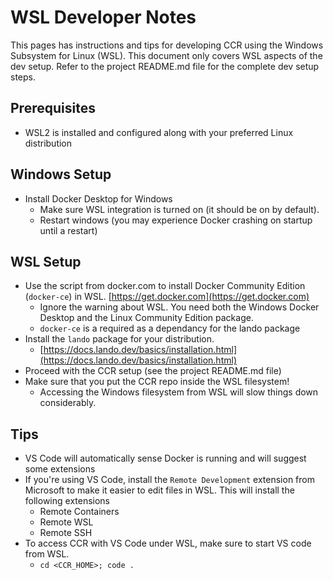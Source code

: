 # WSL Developer Notes

This pages has instructions and tips for developing CCR using
the Windows Subsystem for Linux (WSL). This document only covers
WSL aspects of the dev setup. Refer to the project README.md file
for the complete dev setup steps.

## Prerequisites
- WSL2 is installed and configured along with your preferred Linux distribution

## Windows Setup
- Install Docker Desktop for Windows
  - Make sure WSL integration is turned on (it should be on by default).
  - Restart windows (you may experience Docker crashing on startup until a restart)

## WSL Setup
- Use the script from docker.com to install Docker Community Edition
  (`docker-ce`) in WSL.  [https://get.docker.com](https://get.docker.com)
  - Ignore the warning about WSL. You need both the Windows Docker Desktop
    and the Linux Community Edition package.
  - `docker-ce` is a required as a dependancy for the lando package
- Install the `lando` package for your distribution.
  - [https://docs.lando.dev/basics/installation.html](https://docs.lando.dev/basics/installation.html)
- Proceed with the CCR setup (see the project README.md file)
- Make sure that you put the CCR repo inside the WSL filesystem!
  - Accessing the Windows filesystem from WSL will slow things down considerably.


## Tips
- VS Code will automatically sense Docker is running and will suggest some extensions
- If you're using VS Code, install the `Remote Development` extension from Microsoft
  to make it easier to edit files in WSL. This will install the following extensions
  - Remote Containers
  - Remote WSL
  - Remote SSH
- To access CCR with VS Code under WSL, make sure to start VS code from WSL.
  - `cd <CCR_HOME>; code .`
